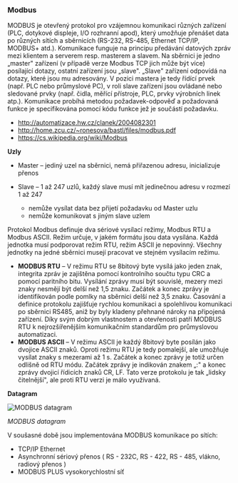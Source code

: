 ### Modbus

MODBUS je otevřený protokol pro vzájemnou komunikaci různých zařízení (PLC, dotykové displeje, I/O rozhranní apod), který umožňuje přenášet data po různých sítích a sběrnicích (RS-232, RS-485, Ethernet TCP/IP, MODBUS+ atd.). Komunikace funguje na principu předávání datových zpráv mezi klientem a serverem resp. masterem a slavem. Na sběrnici je jedno „master" zařízení (v případě verze Modbus TCP jich může být více) posílající dotazy, ostatní zařízení jsou „slave". „Slave" zařízení odpovídá na dotazy, které jsou mu adresovány. V pozici mastera je tedy řídící prvek (např. PLC nebo průmyslové PC), v roli slave zařízení jsou ovládané nebo sledované prvky (např. čidla, měřící přístroje, PLC, prvky výrobních linek atp.). Komunikace probíhá metodou požadavek-odpověď a požadovaná funkce je specifikována pomocí kódu funkce jež je součástí požadavku.

- <http://automatizace.hw.cz/clanek/2004082301>
- <http://home.zcu.cz/~ronesova/bastl/files/modbus.pdf>
- <https://cs.wikipedia.org/wiki/Modbus>

**Uzly**

- Master – jediný uzel na sběrnici, nemá přiřazenou adresu, inicializuje přenos
- Slave – 1 až 247 uzlů, každý slave musí mít jedinečnou adresu v rozmezí 1 až 247

  - nemůže vysílat data bez přijetí požadavku od Master uzlu
  - nemůže komunikovat s jiným slave uzlem

Protokol Modbus definuje dva sériové vysílací režimy, Modbus RTU a Modbus ASCII. Režim určuje, v jakém formátu jsou data vysílána. Každá jednotka musí podporovat režim RTU, režim ASCII je nepovinný. Všechny jednotky na jedné sběrnici musejí pracovat ve stejném vysílacím režimu.

- **MODBUS RTU** – V režimu RTU se 8bitový byte vysílá jako jeden znak, integrita zpráv je zajištěna pomocí kontrolního součtu typu CRC a pomocí paritního bitu. Vysílání zprávy musí být souvislé, mezery mezi znaky nesmějí být delší než 1,5 znaku. Začátek a konec zprávy je identifikován podle pomlky na sběrnici delší než 3,5 znaku. Časování a definice protokolu zajišťuje rychlou komunikaci a spolehlivou komunikaci po sběrnici RS485, aniž by byly kladeny přehnané nároky na připojená zařízení. Díky svým dobrým vlastnostem a otevřenosti patří MODBUS RTU k nejrozšířenějším komunikačním standardům pro průmyslovou automatizaci.
- **MODBUS ASCII** – V režimu ASCII je každý 8bitový byte posílán jako dvojice ASCII znaků. Oproti režimu RTU je tedy pomalejší, ale umožňuje vysílat znaky s mezerami až 1 s. Začátek a konec zprávy je totiž určen odlišně od RTU módu. Začátek zprávy je indikován znakem „:" a konec zprávy dvojicí řídicích znaků CR, LF. Tato verze protokolu je tak „lidsky čitelnější", ale proti RTU verzi je málo využívaná.

**Datagram**

![MODBUS datagram](Materiály%20pro%20SZZ/tul-szz-it-nv/28_prumyslove_komunikacni_systemy/28_modbus_datagram.png)

_MODBUS datagram_

V soušasné době jsou implementována MODBUS komunikace po sítích:

- TCP/IP Ethernet
- Asynchronní sériový přenos ( RS - 232C, RS - 422, RS - 485, vlákno, radiový přenos )
- MODBUS PLUS vysokorychlostní síť